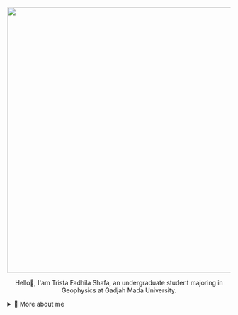 <div align="center" width="500">
<img src="https://im2.ezgif.com/tmp/ezgif-2-b7316f79e5.gif" width="600">
</div>
<p align="center">
Hello👋, I'am Trista Fadhila Shafa, an undergraduate student majoring in Geophysics at Gadjah Mada University.

<p>
  <div>
<details>
  <summary>🧑 More about me</summary>
👨‍💻 All of my projects are available at [Linkedin](https://www.linkedin.com/in/trista-fadhila-shafa-a30078268)
  
📫 Reach me out at **tristafadhilashafa0704@mail.ugm.ac.id**
